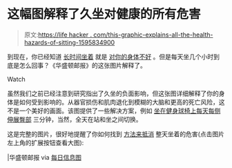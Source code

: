 # 这幅图解释了久坐对健康的所有危害

> 原文:[https://life hacker . com/this-graphic-explains-all-the-health-hazards-of-sitting-1595834900](https://lifehacker.com/this-graphic-explains-all-the-health-hazards-of-sitting-1595834900)

到现在，你已经知道 [长时间坐着](https://lifehacker.com/the-sitting-is-killing-you-infographic-shows-just-how-5800720) 就是 [对你的身体不好](http://lifehacker.com/how-sitting-all-day-is-damaging-your-body-and-how-you-c-5879536) 。但是每天坐几个小时到底是怎么回事？《华盛顿邮报》的这张图片解释了。

Watch

虽然我们之前已经注意到研究指出了久坐的负面影响，但这张图详细解释了你的身体是如何受到影响的。从器官损伤和肌肉退化到模糊的大脑和更高的死亡风险，这不是一个美好的画面。该图提供了一些解决方案，例如 [坐在健身球椅上](http://lifehacker.com/why-i-switched-my-office-chair-with-an-exercise-ball-a-5830748)[每天每侧伸展臀部](http://lifehacker.com/fix-your-computer-hunch-and-other-posture-problems-in-3-1476347921) 三分钟，当然，全天在站和坐之间切换。

这是完整的图片，很好地提醒了你如何找到 [方法来抵消](http://lifehacker.com/how-sitting-all-day-is-damaging-your-body-and-how-you-c-5879536) 整天坐着的危害(点击图片左上角的扩展按钮查看大图):

|华盛顿邮报 via [每日信息图](http://dailyinfographic.com/dont-just-sit-there-infographic)